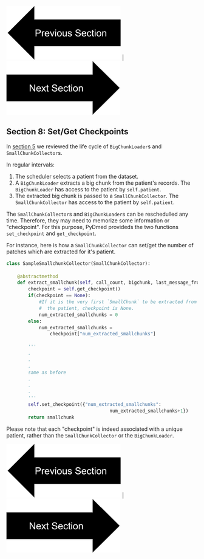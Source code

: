

[![button](prevsectionv3.png)](tutorial_section7.html) | [![button](nextsectionv3.png)](tutorial_section9.html)


## Section 8: Set/Get Checkpoints

In [section 5](tutorial_section5.html) we reviewed the life cycle of `BigChunkLoader`s and `SmallChunkCollector`s.


In regular intervals:
1. The scheduler selects a patient from the dataset.
2. A `BigChunkLoader` extracts a big chunk from the patient's records. The `BigChunkLoader` has access to the patient by `self.patient`.
3. The extracted big chunk is passed to a `SmallChunkCollector`. The `SmallChunkCollector` has access to the patient by `self.patient`.


The `SmallChunkCollector`s and `BigChunkLoader`s can be reschedulled any time. 
Therefore, they may need to memorize some information or "checkpoint". For this purpose, PyDmed provideds the two functions
`set_checkpoint` and `get_checkpoint`. 

For instance, here is how a `SmallChunkCollector` can set/get the number of patches which are extracted for it's patient. 


```python
class SampleSmallchunkCollector(SmallChunkCollector):

    @abstractmethod 
    def extract_smallchunk(self, call_count, bigchunk, last_message_fromroot):
        checkpoint = self.get_checkpoint()
        if(checkpoint == None):
            #If it is the very first `SmallChunk` to be extracted from
            #  the patient, checkpoint is None.
            num_extracted_smallchunks = 0
        else:
            num_extracted_smallchunks =
                checkpoint["num_extracted_smallchunks"]
        
        '''
        .
        .
        .
        same as before 
        .
        .
        .
        '''
        self.set_checkpoint({"num_extracted_smallchunks":
                                      num_extracted_smallchunks+1})
        return smallchunk
```
Please note that each "checkpoint" is indeed associated with a unique patient, rather than the `SmallChunkCollector` or the `BigChunkLoader`.

[![button](prevsectionv3.png)](tutorial_section7.html) | [![button](nextsectionv3.png)](tutorial_section9.html)

